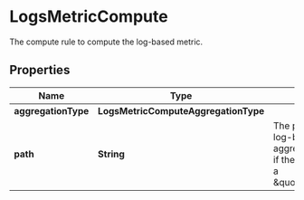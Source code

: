 # LogsMetricCompute

The compute rule to compute the log-based metric.

## Properties

| Name                | Type                                 | Description                                                                                                                       | Notes      |
| ------------------- | ------------------------------------ | --------------------------------------------------------------------------------------------------------------------------------- | ---------- |
| **aggregationType** | **LogsMetricComputeAggregationType** |                                                                                                                                   |
| **path**            | **String**                           | The path to the value the log-based metric will aggregate on (only used if the aggregation type is a \&quot;distribution\&quot;). | [optional] |
